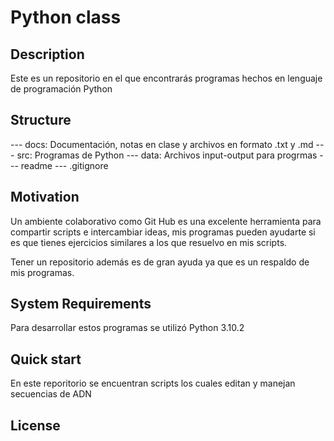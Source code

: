 # Python class

## Description

Este es un repositorio en el que encontrarás programas hechos en lenguaje de programación Python
## Structure 
--- docs: Documentación, notas en clase y archivos en formato .txt y .md
--- src: Programas de Python 
--- data: Archivos input-output para progrmas 
--- readme 
--- .gitignore 

## Motivation

Un ambiente colaborativo como Git Hub es una excelente herramienta para compartir scripts e intercambiar ideas, mis programas pueden ayudarte si es que tienes ejercicios similares a los que resuelvo en mis scripts. 

Tener un repositorio además es de gran ayuda ya que es un respaldo de mis programas.

## System Requirements

Para desarrollar estos programas se utilizó Python 3.10.2

## Quick start

En este reporitorio se encuentran scripts los cuales editan y manejan secuencias de ADN 

## License 

 

 
